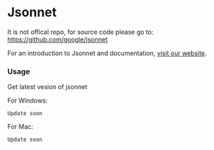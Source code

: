 # Jsonnet

It is not offical repo, for source code please go to: https://github.com/google/jsonnet


For an introduction to Jsonnet and documentation,
[visit our website](http://jsonnet.org).

### Usage

Get latest vesion of jsonnet

For Windows:

```
Update soon
```

For Mac:

```
Update soon
```
